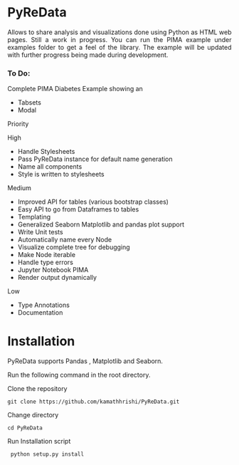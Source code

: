 # PyReData
<p style="text-align:justify">Allows to share analysis and visualizations done using Python as HTML web pages. Still a work in progress. You can run the PIMA example under examples folder to get a feel of the library. The example will be updated with further progress being made during development. </p>

<h3>To Do:</h3>

Complete PIMA Diabetes Example showing an

* Tabsets
* Modal


Priority

High
* Handle Stylesheets
* Pass PyReData instance for default name generation
* Name all components
* Style is written to stylesheets

Medium
* Improved API for tables (various bootstrap classes)
* Easy API to go from Dataframes to tables
* Templating
* Generalized Seaborn Matplotlib and pandas plot support
* Write Unit tests
* Automatically name every Node
* Visualize complete tree for debugging
* Make Node iterable
* Handle type errors
* Jupyter Notebook PIMA
* Render output dynamically

Low
* Type Annotations
* Documentation

<h1>Installation</h1>

PyReData supports Pandas , Matplotlib and Seaborn.

Run the following command in the root directory.

Clone the repository

```git clone https://github.com/kamathhrishi/PyReData.git```

Change directory

```cd PyReData```

Run Installation script

``` python setup.py install```
